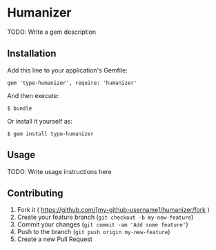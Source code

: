 # Humanizer

TODO: Write a gem description

## Installation

Add this line to your application's Gemfile:

    gem 'type-humanizer', require: 'humanizer'

And then execute:

    $ bundle

Or install it yourself as:

    $ gem install type-humanizer

## Usage

TODO: Write usage instructions here

## Contributing

1. Fork it ( https://github.com/[my-github-username]/humanizer/fork )
2. Create your feature branch (`git checkout -b my-new-feature`)
3. Commit your changes (`git commit -am 'Add some feature'`)
4. Push to the branch (`git push origin my-new-feature`)
5. Create a new Pull Request
